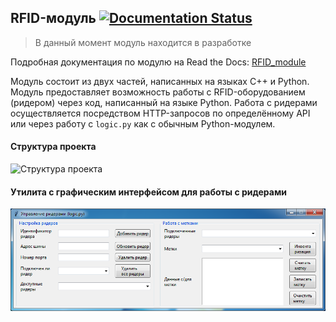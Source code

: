 ## RFID-модуль [![Documentation Status](https://readthedocs.org/projects/rfid-module/badge/?version=latest)](http://rfid-module.readthedocs.io/?badge=latest)

> В данный момент модуль находится в разработке

Подробная документация по модулю на Read the Docs: [RFID_module ](https://rfid-module.readthedocs.io/)


Модуль состоит из двух частей, написанных на языках C++ и Python. Модуль предоставляет возможность работы с RFID-оборудованием (ридером) через код, написанный на языке Python. Работа с ридерами осуществляется посредством HTTP-запросов по определённому API или через работу с `logic.py` как с обычным Python-модулем.

#### Структура проекта

![Структура проекта](docs/_static/RFID-модуль.png)

#### Утилита с графическим интерфейсом для работы с ридерами

![Утилита с графическим интерфейсом для работы с ридерами](docs/_static/gui.png)